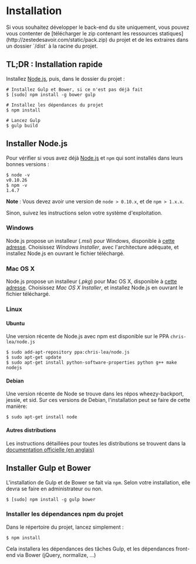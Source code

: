 # Installation

<div class="information ico-after">
    <p>
        Si vous souhaitez développer le back-end du site uniquement, vous pouvez vous contenter de [télécharger le zip contenant les ressources statiques](http://zestedesavoir.com/static/pack.zip) du projet et de les extraires dans un dossier `/dist` à la racine du projet.
    </p>
</div>



## TL;DR : Installation rapide

Installez [Node.js](http://nodejs.org), puis, dans le dossier du projet :

```shell
# Installez Gulp et Bower, si ce n'est pas déjà fait
$ [sudo] npm install -g bower gulp

# Installez les dépendances du projet
$ npm install

# Lancez Gulp
$ gulp build
```


## Installer Node.js

Pour vérifier si vous avez déjà [Node.js](http://nodejs.org) et `npm` qui sont installés dans leurs bonnes versions :

```shell
$ node -v
v0.10.26
$ npm -v
1.4.7
```

**Note** : Vous devez avoir une version de `node > 0.10.x`, et de `npm > 1.x.x`.

Sinon, suivez les instructions selon votre système d'exploitation.


### Windows

Node.js propose un installeur (*.msi*) pour Windows, disponible à [cette adresse](http://nodejs.org/download/). Choisissez *Windows Installer*, avec l'architecture adéquate, et installez Node.js en ouvrant le fichier téléchargé.


### Mac OS X

Node.js propose un installeur (*.pkg*) pour Mac OS X, disponible à [cette adresse](http://nodejs.org/download/). Choisissez *Mac OS X Installer*, et installez Node.js en ouvrant le fichier téléchargé.


### Linux

#### Ubuntu

Une version récente de Node.js avec npm est disponible sur le PPA `chris-lea/node.js`

```shell
$ sudo add-apt-repository ppa:chris-lea/node.js
$ sudo apt-get update
$ sudo apt-get install python-software-properties python g++ make nodejs
```

#### Debian

Une version récente de Node se trouve dans les répos wheezy-backport, jessie, et sid. Sur ces versions de Debian, l'installation peut se faire de cette manière:

```shell
$ sudo apt-get install node
```

#### Autres distributions

Les instructions détaillées pour toutes les distributions se trouvent dans la [documentation officielle (en anglais)](https://github.com/joyent/node/wiki/Installing-Node.js-via-package-manager)



## Installer Gulp et Bower

L'installation de Gulp et de Bower se fait via `npm`. Selon votre installation, elle devra se faire en administrateur ou non.

```shell
$ [sudo] npm install -g gulp bower
```



### Installer les dépendances npm du projet

Dans le répertoire du projet, lancez simplement :

```shell
$ npm install
```

Cela installera les dépendances des tâches Gulp, et les dépendances front-end via Bower (jQuery, normalize, ...)